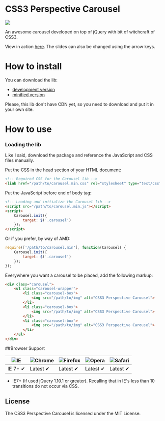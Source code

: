 CSS3 Perspective Carousel
=========================

![](https://raw.github.com/pinceladasdaweb/CSS3-Perspective-Carousel/master/example/assets/img/carousel.jpg)

An awesome carousel developed on top of jQuery with bit of witchcraft of CSS3.

View in action [here](http://www.pinceladasdaweb.com.br/blog/uploads/css3-perspective-carousel/). The slides can also be changed using the arrow keys.

# How to install
You can download the lib:

* [development version](lib/carousel.js)
* [minified version](build/carousel.min.js)

Please, this lib don't have CDN yet, so you need to download and put it in your own site.

# How to use
### Loading the lib

Like I said, download the package and reference the JavaScript and CSS files manually.

Put the CSS in the head section of your HTML document:

```html
<!-- Required CSS for the Carousel lib -->
<link href="/path/to/carousel.min.css" rel="stylesheet" type="text/css" media="all">
```

Put the JavaScript before end of body tag:
```html
<!-- Loading and initialize the Carousel lib -->
<script src="/path/to/carousel.min.js"></script>
<script>
    Carousel.init({
        target: $('.carousel')
    });
</script>
```

Or if you prefer, by way of AMD:
```js
require(['/path/to/carousel.min'], function(Carousel) {
    Carousel.init({
        target: $('.carousel')
    });
});
```

Everywhere you want a carousel to be placed, add the following markup:
```html
<div class="carousel">
    <ul class="carousel-wrapper">
        <li class="carousel-box">
            <img src="/path/to/img" alt="CSS3 Perspective Carousel">
        </li>
        <li class="carousel-box">
            <img src="/path/to/img" alt="CSS3 Perspective Carousel">
        </li>
        <li class="carousel-box">
            <img src="/path/to/img" alt="CSS3 Perspective Carousel">
        </li>
    </ul>
</div>
```

##Browser Support

![IE](https://cloud.githubusercontent.com/assets/398893/3528325/20373e76-078e-11e4-8e3a-1cb86cf506f0.png) | ![Chrome](https://cloud.githubusercontent.com/assets/398893/3528328/23bc7bc4-078e-11e4-8752-ba2809bf5cce.png) | ![Firefox](https://cloud.githubusercontent.com/assets/398893/3528329/26283ab0-078e-11e4-84d4-db2cf1009953.png) | ![Opera](https://cloud.githubusercontent.com/assets/398893/3528330/27ec9fa8-078e-11e4-95cb-709fd11dac16.png) | ![Safari](https://cloud.githubusercontent.com/assets/398893/3528331/29df8618-078e-11e4-8e3e-ed8ac738693f.png)
--- | --- | --- | --- | --- |
IE 7+ ✔ | Latest ✔ | Latest ✔ | Latest ✔ | Latest ✔ |

* IE7+ (If used jQuery 1.10.1 or greater). Recalling that in IE's less than 10 transitions do not occur via CSS.

## License
The CSS3 Perspective Carousel is licensed under the MIT License.

